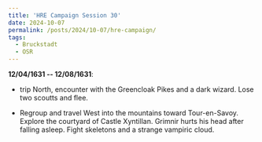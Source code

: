```yaml
---
title: 'HRE Campaign Session 30'
date: 2024-10-07
permalink: /posts/2024/10-07/hre-campaign/
tags:
  - Bruckstadt
  - OSR
---
```



**12/04/1631 -- 12/08/1631**:

- trip North, encounter with the Greencloak Pikes and a dark wizard. Lose two scoutts and flee.

- Regroup and travel West into the mountains toward Tour-en-Savoy. Explore the courtyard of Castle Xyntillan. Grimnir hurts his head after falling asleep. Fight skeletons and a strange vampiric cloud.
